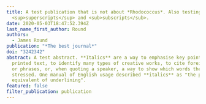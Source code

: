 ```yaml
---
title: A test publication that is not about *Rhodococcus*. Also testing
  <sup>superscripts</sup> and <sub>subscripts</sub>.
date: 2020-05-03T18:47:52.394Z
last_name_first_author: Round
authors:
  - James Round
publication: "*The best journal*"
doi: "3242342"
abstract: A test abstract. **Italics** are a way to emphasise key points in a
  printed text, to identify many types of creative works, to cite foreign words
  or phrases, or, when quoting a speaker, a way to show which words they
  stressed. One manual of English usage described **italics** as "the print
  equivalent of underlining".
featured: false
filter_publication: publication
---
```

